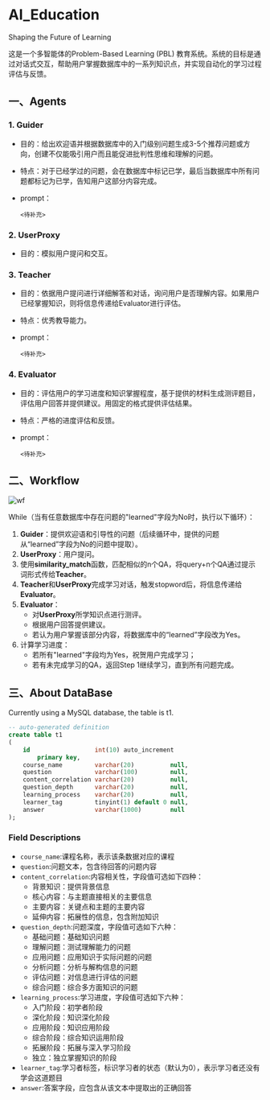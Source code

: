 # AI_Education
Shaping the Future of Learning

这是一个多智能体的Problem-Based Learning (PBL) 教育系统。系统的目标是通过对话式交互，帮助用户掌握数据库中的一系列知识点，并实现自动化的学习过程评估与反馈。

## 一、Agents

### 1. Guider

- 目的：给出欢迎语并根据数据库中的入门级别问题生成3-5个推荐问题或方向，创建不仅能吸引用户而且能促进批判性思维和理解的问题。

- 特点：对于已经学过的问题，会在数据库中标记已学，最后当数据库中所有问题都标记为已学，告知用户这部分内容完成。

- prompt：

  ```
  <待补充>
  ```

### 2. UserProxy

- 目的：模拟用户提问和交互。

### 3. Teacher

- 目的：依据用户提问进行详细解答和对话，询问用户是否理解内容。如果用户已经掌握知识，则将信息传递给Evaluator进行评估。

- 特点：优秀教导能力。

- prompt：

  ```
  <待补充>
  ```

### 4. Evaluator

- 目的：评估用户的学习进度和知识掌握程度，基于提供的材料生成测评题目，评估用户回答并提供建议。用固定的格式提供评估结果。

- 特点：严格的进度评估和反馈。

- prompt：

  ```
  <待补充>
  ```

## 二、Workflow

![wf](E:\BaiduSyncdisk\code\项目\education_agent\wf.png)

While（当有任意数据库中存在问题的"learned"字段为No时，执行以下循环）：

1. **Guider**：提供欢迎语和引导性的问题（后续循环中，提供的问题从“learned”字段为No的问题中提取）。
2. **UserProxy**：用户提问。
3. 使用**similarity_match**函数，匹配相似的n个QA，将query+n个QA通过提示词形式传给**Teacher**。
4. **Teacher**和**UserProxy**完成学习对话，触发stopword后，将信息传递给**Evaluator**。
5. **Evaluator**：
   - 对**UserProxy**所学知识点进行测评。
   - 根据用户回答提供建议。
   - 若认为用户掌握该部分内容，将数据库中的“learned”字段改为Yes。
6. 计算学习进度：
   - 若所有"learned"字段均为Yes，祝贺用户完成学习；
   - 若有未完成学习的QA，返回Step 1继续学习，直到所有问题完成。

## 三、About DataBase

Currently using a MySQL database, the table is t1.
```sql
-- auto-generated definition
create table t1
(
    id                  int(10) auto_increment
        primary key,
    course_name         varchar(20)          null,
    question            varchar(100)         null,
    content_correlation varchar(20)          null,
    question_depth      varchar(20)          null,
    learning_process    varchar(20)          null,
    learner_tag         tinyint(1) default 0 null,
    answer              varchar(1000)        null
);
```

### Field Descriptions

- `course_name`:课程名称，表示该条数据对应的课程
- `question`:问题文本，包含待回答的问题内容
- `content_correlation`:内容相关性，字段值可选如下四种：
    - 背景知识：提供背景信息
    - 核心内容：与主题直接相关的主要信息
    - 主要内容：关键点和主题的主要内容
    - 延伸内容：拓展性的信息，包含附加知识
- `question_depth`:问题深度，字段值可选如下六种：
    - 基础问题：基础知识问题
    - 理解问题：测试理解能力的问题
    - 应用问题：应用知识于实际问题的问题
    - 分析问题：分析与解构信息的问题
    - 评估问题：对信息进行评估的问题
    - 综合问题：综合多方面知识的问题
- `learning_process`:学习进度，字段值可选如下六种：
    - 入门阶段：初学者阶段
    - 深化阶段：知识深化阶段
    - 应用阶段：知识应用阶段
    - 综合阶段：综合知识运用阶段
    - 拓展阶段：拓展与深入学习阶段
    - 独立：独立掌握知识的阶段
- `learner_tag`:学习者标签，标识学习者的状态（默认为0），表示学习者还没有学会这道题目
- `answer`:答案字段，应包含从该文本中提取出的正确回答



